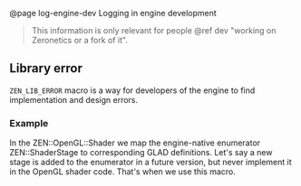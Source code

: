 @page log-engine-dev Logging in engine development

> This information is only relevant for people 
> @ref dev "working on Zeronetics or a fork of it".

## Library error

``ZEN_LIB_ERROR`` macro is a way for developers of the engine
to find implementation and design errors.

### Example

In the ZEN::OpenGL::Shader we map the engine-native enumerator
ZEN::ShaderStage to corresponding GLAD definitions. Let's say
a new stage is added to the enumerator in a future version,
but never implement it in the OpenGL shader code.
That's when we use this macro.
